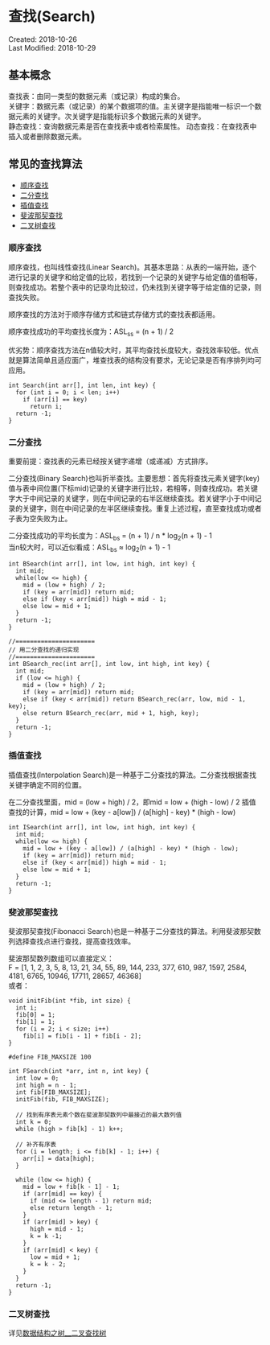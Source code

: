 # 查找(Search)
Created: 2018-10-26  
Last Modified: 2018-10-29  

## 基本概念
查找表：由同一类型的数据元素（或记录）构成的集合。  
关键字：数据元素（或记录）的某个数据项的值。主关键字是指能唯一标识一个数据元素的关键字。次关键字是指能标识多个数据元素的关键字。  
静态查找：查询数据元素是否在查找表中或者检索属性。
动态查找：在查找表中插入或者删除数据元素。

## 常见的查找算法
- [顺序查找](#顺序查找)
- [二分查找](#二分查找)
- [插值查找](#插值查找)
- [斐波那契查找](#斐波那契查找)
- [二叉树查找](#二叉树查找)

### 顺序查找
顺序查找，也叫线性查找(Linear Search)。其基本思路：从表的一端开始，逐个进行记录的关键字和给定值的比较，若找到一个记录的关键字与给定值的值相等，则查找成功。若整个表中的记录均比较过，仍未找到关键字等于给定值的记录，则查找失败。 

顺序查找的方法对于顺序存储方式和链式存储方式的查找表都适用。  

顺序查找成功的平均查找长度为：ASL<sub>ss</sub> = (n + 1) / 2  

优劣势：顺序查找方法在n值较大时，其平均查找长度较大，查找效率较低。优点就是算法简单且适应面广，堆查找表的结构没有要求，无论记录是否有序排列均可应用。
```
int Search(int arr[], int len, int key) {
  for (int i = 0; i < len; i++)
    if (arr[i] == key)
      return i;
  return -1;
}
```

### 二分查找
重要前提：查找表的元素已经按关键字递增（或递减）方式排序。  

二分查找(Binary Search)也叫折半查找。主要思想：首先将查找元素关键字(key)值与表中间位置(下标mid)记录的关键字进行比较，若相等，则查找成功。若关键字大于中间记录的关键字，则在中间记录的右半区继续查找。若关键字小于中间记录的关键字，则在中间记录的左半区继续查找。重复上述过程，直至查找成功或者子表为空失败为止。  

二分查找成功的平均长度为：ASL<sub>bs</sub> = (n + 1) / n * log<sub>2</sub>(n + 1) - 1  
当n较大时，可以近似看成：ASL<sub>bs</sub> ≈ log<sub>2</sub>(n + 1) - 1

```
int BSearch(int arr[], int low, int high, int key) {
  int mid;
  while(low <= high) {
    mid = (low + high) / 2;
    if (key = arr[mid]) return mid;
    else if (key < arr[mid]) high = mid - 1;
    else low = mid + 1;
  }
  return -1;
}

//======================
// 用二分查找的递归实现
//======================
int BSearch_rec(int arr[], int low, int high, int key) {
  int mid;
  if (low <= high) {
    mid = (low + high) / 2;
    if (key = arr[mid]) return mid;
    else if (key < arr[mid]) return BSearch_rec(arr, low, mid - 1, key);
    else return BSearch_rec(arr, mid + 1, high, key);
  }
  return -1;
}
```

### 插值查找
插值查找(Interpolation Search)是一种基于二分查找的算法。二分查找根据查找关键字确定不同的位置。

在二分查找里面，mid = (low + high) / 2，即mid = low + (high - low) / 2
插值查找的计算，mid = low + (key - a[low]) / (a[high] - key) * (high - low) 

```
int ISearch(int arr[], int low, int high, int key) {
  int mid;
  while(low <= high) {
    mid = low + (key - a[low]) / (a[high] - key) * (high - low);
    if (key = arr[mid]) return mid;
    else if (key < arr[mid]) high = mid - 1;
    else low = mid + 1;
  }
  return -1;
}
```

### 斐波那契查找
斐波那契查找(Fibonacci Search)也是一种基于二分查找的算法。利用斐波那契数列选择查找点进行查找，提高查找效率。

斐波那契数列数组可以直接定义：  
F = [1, 1, 2, 3, 5, 8, 13, 21, 34, 55, 89, 144, 233, 377, 610, 987, 1597, 2584, 4181, 6765, 10946, 17711, 28657, 46368]  
或者：
```
void initFib(int *fib, int size) {
  int i;
  fib[0] = 1;
  fib[1] = 1;
  for (i = 2; i < size; i++) 
    fib[i] = fib[i - 1] + fib[i - 2];
}
```

```
#define FIB_MAXSIZE 100

int FSearch(int *arr, int n, int key) {
  int low = 0;
  int high = n - 1;
  int fib[FIB_MAXSIZE];
  initFib(fib, FIB_MAXSIZE);
  
  // 找到有序表元素个数在斐波那契数列中最接近的最大数列值
  int k = 0;
  while (high > fib[k] - 1) k++;

  // 补齐有序表
  for (i = length; i <= fib[k] - 1; i++) {
    arr[i] = data[high];
  }

  while (low <= high) {
    mid = low + fib[k - 1] - 1;
    if (arr[mid] == key) {
      if (mid <= length - 1) return mid;
      else return length - 1;
    }
    if (arr[mid] > key) {
      high = mid - 1;
      k = k -1;
    }
    if (arr[mid] < key) {
      low = mid + 1;
      k = k - 2;
    }
  }
  return -1;
}
```

### 二叉树查找
详见[数据结构之树__二叉查找树](./2018-10-14__数据结构之树.md#二叉查找树binary-search-tree)